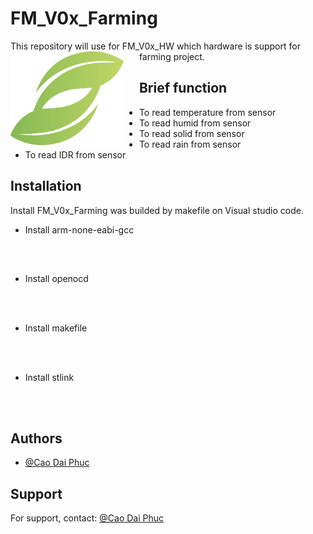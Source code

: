 
# FM_V0x_Farming

This repository will use for FM_V0x_HW which hardware is support for farming project.
<a href="https://www.facebook.com/profile.php?id=61566733655167"><img src="https://github.com/CDXRACI/FM_V0x_Farming/blob/master/Serial_tools/logo_dp.png" alt="DP-Greens" align="left" style="margin-right: 25px" height=150></a>




## Brief function

- To read temperature from sensor
- To read humid from sensor
- To read solid from sensor
- To read rain from sensor
- To read IDR from sensor

## Installation

Install FM_V0x_Farming was builded by makefile on Visual studio code.

- Install arm-none-eabi-gcc
```bash
  
  
```
- Install openocd

```bash
  
  
```
- Install makefile
```bash
  
  
```
- Install stlink
```bash
  
  
```
## Authors

- [@Cao Dai Phuc](https://www.facebook.com/profile.php?id=61566733655167)


## Support

For support, contact:  [@Cao Dai Phuc](https://www.facebook.com/profile.php?id=61566733655167)
